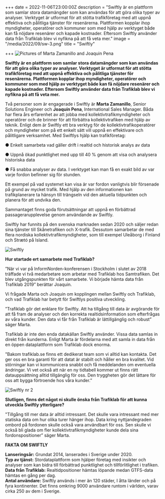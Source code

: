 +++
date = 2022-11-06T23:00:00Z
description = "Swiftly är en plattform som samlar stora datamängder som kan användas för att göra olika typer av
analyser. Verktyget är utformat för att stötta trafikföretag med att uppnå effektiva och pålitliga tjänster för
resenärerna. Plattformen kopplar ihop myndigheter, operatörer och kommuner som med hjälp av verktyget både kan få
nöjdare resenärer och kapade kostnader. Eftersom Swiftly använder data från Trafiklab blev vi nyfikna på att få veta
mer."
image = "/media/2022/09/sw-3.png"
title = "Swiftly"

+++
![Pictures of Marta Zamanillo and Joaquin Pena](/media/2022/09/namnlos-design-3.png "Marta Zamanillo and Joaquin Pena")

**Swiftly är en plattform som samlar stora datamängder som kan användas för att göra olika typer av analyser. Verktyget
är utformat för att stötta trafikföretag med att uppnå effektiva och pålitliga tjänster för resenärerna. Plattformen
kopplar ihop myndigheter, operatörer och kommuner som med hjälp av verktyget både kan få nöjdare resenärer och kapade
kostnader. Eftersom Swiftly använder data från Trafiklab blev vi nyfikna på att få veta mer.**

<!--more-->

Två personer som är engagerade i Swiftly är **Marta Zamanillo**, Senior Solutions Engineer och **Joaquín Pena**,
International Sales Manager. Båda har flera års erfarenhet av att jobba med kollektivtrafikmyndigheter och operatörer
och de brinner för att förbättra kollektivtrafiken med hjälp av teknik. Enligt dem är Swiftly ett bra verktyg för de
kollektivtrafikoperatörer och myndigheter som på ett enkelt sätt vill uppnå en effektivare och pålitligare verksamhet.
Med Swiftlys hjälp kan trafikföretag:

● Enkelt samarbeta vad gäller drift i realtid och historisk analys av data

● Uppnå ökad punktlighet med upp till 40 % genom att visa och analysera historiska data

● Få snabba analyser av data. I verktyget kan man få en exakt bild av var varje fordon befinner sig för stunden.

Ett exempel på vad systemet kan visa är var fordon vanligtvis blir försenade på grund av mycket trafik. Med hjälp av den
informationen kan trafikplanerare ta hänsyn till trängseln vid den aktuella tidpunkten och planera för att undvika den.

Sammantaget finns goda förutsättningar att uppnå en förbättrad passagerarupplevelse genom användande av Swiftly.

Swiftly har funnits på den svenska marknaden sedan 2020 och säljer redan sina tjänster till Skånetrafiken och X-trafik. Dessutom samarbetar de med flera nordiska kollektivtrafikmyndigheter, som till exempel Uleåborg i Finland och Strætó på Island.

![](/media/2022/09/sw-1.png "Swiftly")

**Hur startade ert samarbete med Trafiklab?**

”När vi var på InformNorden-konferensen i Stockholm i slutet av 2018 träffade vi två medarbetare som arbetar med Trafiklab hos Samtrafiken. Det blev utgångspunkten för vårt samarbete. Vi började hämta data från Trafiklab 2019” berättar Joaquin.

Vi frågade Marta och Joaquin om kopplingen mellan Swiftly och Trafiklab, och vad Trafiklab har betytt för Swiftlys positiva utveckling.

”Trafiklab gör det enklare för Swiftly. Att ha tillgång till data är avgörande för att få fram de analyser och den korrekta realtidsinformation som efterfrågas av våra kunder. Den data vi får från Trafiklab är lättillgänglig och robust” säger Marta.

Trafiklab är inte den enda datakällan Swiftly använder. Vissa data samlas in direkt från kunderna. Enligt Marta är fördelarna med att samla in data från en öppen dataplattform som Trafiklab dock enorma.

"Bakom trafiklab.se finns ett dedikerat team som vi alltid kan kontakta. Det ger oss en bra garanti för att datat är stabilt och håller en bra kvalitet. Vid störningar kan vi kommunicera snabbt och få meddelanden om eventuella ändringar. Vi vet också att när en ny tidtabell kommer ut finns rätt datauppsättning alltid tillgänglig för oss. Den tryggheten gör det lättare för oss att bygga förtroende hos våra kunder.”

![](/media/2022/09/swiftly-2.png "Swiftly nr 2")

**Slutligen, finns det något ni skulle önska från Trafiklab för att kunna utveckla Swiftly ytterligare?**

"Tillgång till mer data är alltid intressant. Det skulle vara intressant med mer statiska data om hur olika turer hänger ihop. Data kring nyttjandegraden ombord på fordonen skulle också vara användbart för oss. Sen skulle vi också bli glada om fler kollektivtrafikmyndigheter kunde dela sina fordonspositioner” säger Marta.

**FAKTA OM SWIFTLY**

**Lanseringsår:** Grundat 2014, lanserades i Sverige under 2020.  
**Typ av tjänst:** Stordataplattform som hjälper företag med insikter och analyser som kan bidra till förbättrad punktlighet och tillförlitlighet i trafiken.  
**Data från Trafiklab:** Realtidpositioner hämtas löpande medan GTFS-data hämtas en gång per dag.  
**Antal användare:** Swiftly används i mer än 120 städer, I åtta länder och på fyra kontinenter. Det finns omkring 9000 användare runtom i världen, varav cirka 250 av dem i Sverige.